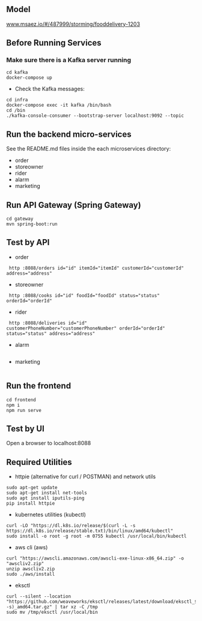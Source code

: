 # 

## Model
www.msaez.io/#/487999/storming/fooddelivery-1203

## Before Running Services
### Make sure there is a Kafka server running
```
cd kafka
docker-compose up
```
- Check the Kafka messages:
```
cd infra
docker-compose exec -it kafka /bin/bash
cd /bin
./kafka-console-consumer --bootstrap-server localhost:9092 --topic
```

## Run the backend micro-services
See the README.md files inside the each microservices directory:

- order
- storeowner
- rider
- alarm
- marketing


## Run API Gateway (Spring Gateway)
```
cd gateway
mvn spring-boot:run
```

## Test by API
- order
```
 http :8088/orders id="id" itemId="itemId" customerId="customerId" address="address" 
```
- storeowner
```
 http :8088/cooks id="id" foodId="foodId" status="status" orderId="orderId" 
```
- rider
```
 http :8088/deliveries id="id" customerPhoneNumber="customerPhoneNumber" orderId="orderId" status="status" address="address" 
```
- alarm
```
```
- marketing
```
```


## Run the frontend
```
cd frontend
npm i
npm run serve
```

## Test by UI
Open a browser to localhost:8088

## Required Utilities

- httpie (alternative for curl / POSTMAN) and network utils
```
sudo apt-get update
sudo apt-get install net-tools
sudo apt install iputils-ping
pip install httpie
```

- kubernetes utilities (kubectl)
```
curl -LO "https://dl.k8s.io/release/$(curl -L -s https://dl.k8s.io/release/stable.txt)/bin/linux/amd64/kubectl"
sudo install -o root -g root -m 0755 kubectl /usr/local/bin/kubectl
```

- aws cli (aws)
```
curl "https://awscli.amazonaws.com/awscli-exe-linux-x86_64.zip" -o "awscliv2.zip"
unzip awscliv2.zip
sudo ./aws/install
```

- eksctl 
```
curl --silent --location "https://github.com/weaveworks/eksctl/releases/latest/download/eksctl_$(uname -s)_amd64.tar.gz" | tar xz -C /tmp
sudo mv /tmp/eksctl /usr/local/bin
```

